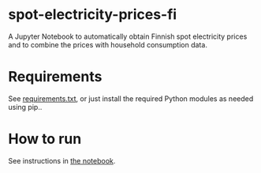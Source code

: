 # spot-electricity-prices-fi

A Jupyter Notebook to automatically obtain Finnish spot electricity prices and to combine the prices with household consumption data.

# Requirements

See [requirements.txt](requirements.txt), or just install the required Python modules as needed using pip..

# How to run

See instructions in [the notebook](Pörssisähkön_hinta_ja_kulutus.ipynb).
